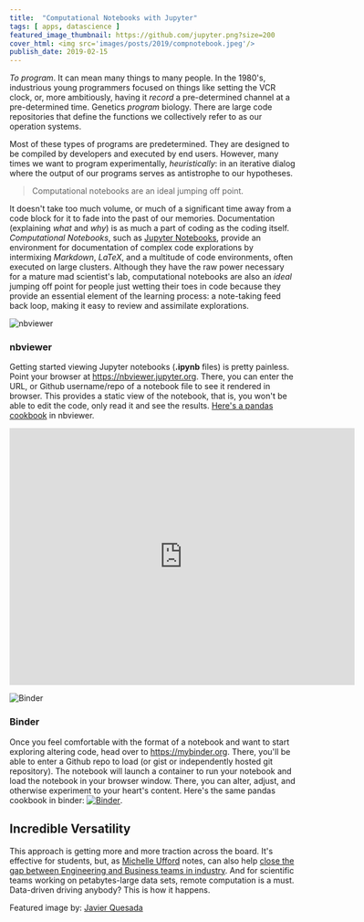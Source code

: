 ```yaml
---
title:  "Computational Notebooks with Jupyter"
tags: [ apps, datascience ]
featured_image_thumbnail: https://github.com/jupyter.png?size=200
cover_html: <img src='images/posts/2019/compnotebook.jpeg'/>
publish_date: 2019-02-15
---
```


*To program*. It can mean many things to many people. In the 1980's, industrious young programmers focused on things like setting the VCR clock, or, more ambitiously, having it *record* a pre-determined channel at a pre-determined time. Genetics *program* biology. There are large code repositories that define the functions we collectively refer to as our operation systems. 

Most of these types of programs are predetermined. They are designed to be compiled by developers and executed by end users. However, many times we want to program experimentally, *heuristically*: in an iterative dialog where the output of our programs serves as antistrophe to our hypotheses. 

> Computational notebooks are an ideal jumping off point.


It doesn't take too much volume, or much of a significant time away from a code block for it to fade into the past of our memories. Documentation (explaining *what* and *why*) is as much a part of coding as the coding itself. *Computational Notebooks*, such as [Jupyter Notebooks](https://jupyter.org), provide an environment for documentation of complex code explorations by intermixing *Markdown*, *LaTeX*, and a multitude of code environments, often executed on large clusters. Although they have the raw power necessary for a mature mad scientist's lab, computational notebooks are also an *ideal* jumping off point for people just wetting their toes in code because they provide an essential element of the learning process: a note-taking feed back loop, making it easy to review and assimilate explorations.

![nbviewer](https://github.com/jupyter.png?size=200#left) 

### nbviewer

Getting started viewing Jupyter notebooks (**.ipynb** files) is pretty painless. Point your browser at <https://nbviewer.jupyter.org>. There, you can enter the URL, or Github username/repo of a notebook file to see it rendered in browser. This provides a static view of the notebook, that is, you won't be able to edit the code, only read it and see the results. [Here's a pandas cookbook](https://nbviewer.jupyter.org/github/Jvns/pandas-cookbook/tree/master/cookbook/) in nbviewer. 

<iframe width="120%" height="450" scrolling="yes" frameborder="yes" src="https://nbviewer.jupyter.org/github/Jvns/pandas-cookbook/tree/master/cookbook/"></iframe>

![Binder](https://avatars2.githubusercontent.com/u/30417857?s=280&v=4#right) 

### Binder

Once you feel comfortable with the format of a notebook and want to start exploring altering code, head over to <https://mybinder.org>. There, you'll be able to enter a Github repo to load (or gist or independently hosted git repository). The notebook will launch a container to run your notebook and load the notebook in your browser window. There, you can alter, adjust, and otherwise experiment to your heart's content. Here's the same pandas cookbook in binder: [![Binder](https://mybinder.org/badge_logo.svg)](https://mybinder.org/v2/gh/Jvns/pandas-cookbook/master).

## Incredible Versatility

This approach is getting more and more traction across the board. It's effective for students, but, as [Michelle Ufford](http://hadoopsie.com) notes, can also help [close the gap between Engineering and Business teams in industry](https://www.oreilly.com/ideas/beyond-interactive-scaling-impact-with-notebooks-at-netflix). And for scientific teams working on petabytes-large data sets, remote computation is a must. Data-driven driving anybody? This is how it happens.



Featured image by: [Javier Quesada](https://unsplash.com/@quesada179?utm_medium=referral&amp;utm_campaign=photographer-credit&amp;utm_content=creditBadge)

